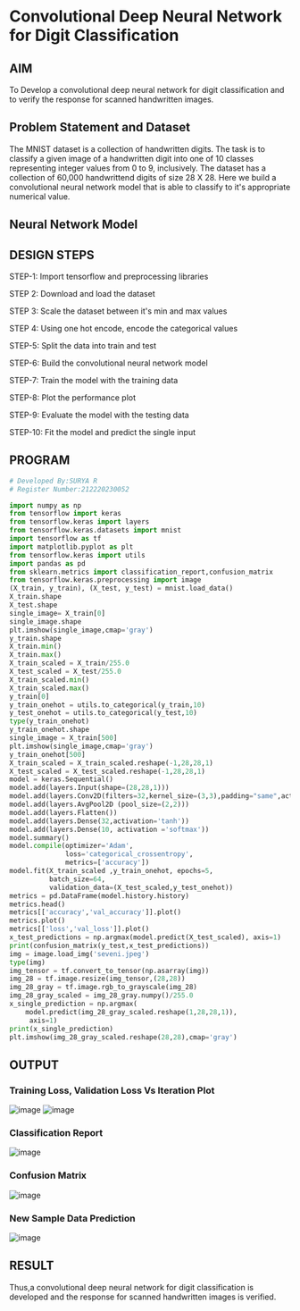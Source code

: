 # Convolutional Deep Neural Network for Digit Classification

## AIM

To Develop a convolutional deep neural network for digit classification and to verify the response for scanned handwritten images.

## Problem Statement and Dataset
The MNIST dataset is a collection of handwritten digits. The task is to classify a given image of a handwritten digit into one of 10 classes representing integer values from 0 to 9, inclusively. The dataset has a collection of 60,000 handwrittend digits of size 28 X 28. Here we build a convolutional neural network model that is able to classify to it's appropriate numerical value.

## Neural Network Model


## DESIGN STEPS
STEP-1:
Import tensorflow and preprocessing libraries

STEP 2:
Download and load the dataset

STEP 3:
Scale the dataset between it's min and max values

STEP 4:
Using one hot encode, encode the categorical values

STEP-5:
Split the data into train and test

STEP-6:
Build the convolutional neural network model

STEP-7:
Train the model with the training data

STEP-8:
Plot the performance plot

STEP-9:
Evaluate the model with the testing data

STEP-10:
Fit the model and predict the single input

## PROGRAM
```python
# Developed By:SURYA R
# Register Number:212220230052
```
```python
import numpy as np
from tensorflow import keras
from tensorflow.keras import layers
from tensorflow.keras.datasets import mnist
import tensorflow as tf
import matplotlib.pyplot as plt
from tensorflow.keras import utils
import pandas as pd
from sklearn.metrics import classification_report,confusion_matrix
from tensorflow.keras.preprocessing import image
(X_train, y_train), (X_test, y_test) = mnist.load_data()
X_train.shape
X_test.shape
single_image= X_train[0]
single_image.shape
plt.imshow(single_image,cmap='gray')
y_train.shape
X_train.min()
X_train.max()
X_train_scaled = X_train/255.0
X_test_scaled = X_test/255.0
X_train_scaled.min()
X_train_scaled.max()
y_train[0]
y_train_onehot = utils.to_categorical(y_train,10)
y_test_onehot = utils.to_categorical(y_test,10)
type(y_train_onehot)
y_train_onehot.shape
single_image = X_train[500]
plt.imshow(single_image,cmap='gray')
y_train_onehot[500]
X_train_scaled = X_train_scaled.reshape(-1,28,28,1)
X_test_scaled = X_test_scaled.reshape(-1,28,28,1)
model = keras.Sequential()
model.add(layers.Input(shape=(28,28,1))) 
model.add(layers.Conv2D(filters=32,kernel_size=(3,3),padding="same",activation='relu'))
model.add(layers.AvgPool2D (pool_size=(2,2)))
model.add(layers.Flatten())
model.add(layers.Dense(32,activation='tanh')) 
model.add(layers.Dense(10, activation ='softmax'))
model.summary()
model.compile(optimizer='Adam',
              loss='categorical_crossentropy',
              metrics=['accuracy'])
model.fit(X_train_scaled ,y_train_onehot, epochs=5,
          batch_size=64, 
          validation_data=(X_test_scaled,y_test_onehot))   
metrics = pd.DataFrame(model.history.history)  
metrics.head()
metrics[['accuracy','val_accuracy']].plot()
metrics.plot()
metrics[['loss','val_loss']].plot()
x_test_predictions = np.argmax(model.predict(X_test_scaled), axis=1)
print(confusion_matrix(y_test,x_test_predictions))
img = image.load_img('seveni.jpeg')
type(img)
img_tensor = tf.convert_to_tensor(np.asarray(img))
img_28 = tf.image.resize(img_tensor,(28,28))
img_28_gray = tf.image.rgb_to_grayscale(img_28)
img_28_gray_scaled = img_28_gray.numpy()/255.0
x_single_prediction = np.argmax(
    model.predict(img_28_gray_scaled.reshape(1,28,28,1)),
     axis=1)
print(x_single_prediction)
plt.imshow(img_28_gray_scaled.reshape(28,28),cmap='gray')
```

## OUTPUT

### Training Loss, Validation Loss Vs Iteration Plot
![image](https://user-images.githubusercontent.com/75236145/191715037-d365c0e4-6f59-49c5-bee2-da18026d520a.png)
![image](https://user-images.githubusercontent.com/75236145/191715103-5d18bba9-1d82-4b9f-8b29-58d2275fff8d.png)


### Classification Report
![image](https://user-images.githubusercontent.com/75236145/191715207-47c237de-3eae-4ed1-bfe6-fbcc7bbc3619.png)

### Confusion Matrix
![image](https://user-images.githubusercontent.com/75236145/191715261-e23424fa-138e-43f4-829c-7ad3b4f6b62c.png)

### New Sample Data Prediction
![image](https://user-images.githubusercontent.com/75236145/191715349-3b00d40e-9710-4f3a-ab36-2a998f706287.png)

## RESULT
Thus,a convolutional deep neural network for digit classification is developed and the response for scanned handwritten images is verified.

